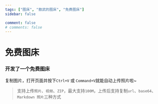 ```yaml
---
tags: ["图床", "敖武的图床", "免费图床"]
sidebar: false

comment: false
# comments: false
---
```


# 免费图床

### 开发了一个免费图床

复制图片，打开页面并按下`Ctrl+V` 或 `Command+V`就能自动上传照片啦~

> 支持上传`照片`、`视频`、`ZIP`，最大支持`100M`，上传后支持复制`url`、`base64`、`Markdown 照片`三种方式

<ImgUploader />
